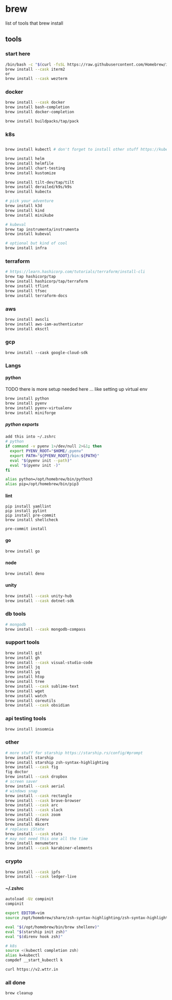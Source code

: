 # brew
list of tools that brew install

## tools

### start here

```bash
/bin/bash -c "$(curl -fsSL https://raw.githubusercontent.com/Homebrew/install/HEAD/install.sh)"
brew install --cask iterm2 
or
brew install --cask wezterm
```

### docker
```bash
brew install --cask docker
brew install bash-completion
brew install docker-completion

brew install buildpacks/tap/pack
```

### k8s
```bash

brew install kubectl # don't forget to install other stuff https://kubernetes.io/docs/tasks/tools/install-kubectl-macos/#install-with-homebrew-on-macos

brew install helm
brew install helmfile
brew install chart-testing
brew install kustomize

brew install tilt-dev/tap/tilt
brew install derailed/k9s/k9s
brew install kubectx

# pick your adventure
brew install k3d
brew install kind
brew install minikube

# kubeval
brew tap instrumenta/instrumenta
brew install kubeval

# optional but kind of cool
brew install infra

```

### terraform
```bash
# https://learn.hashicorp.com/tutorials/terraform/install-cli
brew tap hashicorp/tap
brew install hashicorp/tap/terraform
brew install tflint
brew install tfsec
brew install terraform-docs
```

### aws
```bash
brew install awscli
brew install aws-iam-authenticator
brew install eksctl
```

### gcp
```
brew install --cask google-cloud-sdk
```

### Langs

#### python

TODO there is more setup needed here ... like setting up virtual env
```bash
brew install python
brew install pyenv
brew install pyenv-virtualenv
brew install miniforge
```
##### python exports
```bash
add this into ~/.zshrc
# python
if command -v pyenv 1>/dev/null 2>&1; then
  export PYENV_ROOT="$HOME/.pyenv"
  export PATH="${PYENV_ROOT}/bin:${PATH}"
  eval "$(pyenv init --path)"
  eval "$(pyenv init -)"
fi

alias python=/opt/homebrew/bin/python3
alias pip=/opt/homebrew/bin/pip3
```

#### lint
```
pip install yamllint
pip install pylint
pip install pre-commit
brew install shellcheck

pre-commit install
```

#### go
```bash
brew install go
```

#### node
```bash
brew install deno
```

#### unity
```bash
brew install --cask unity-hub
brew install --cask dotnet-sdk
```

### db tools
```bash
# mongodb
brew install --cask mongodb-compass
```

### support tools
```bash
brew install git
brew install gh
brew install --cask visual-studio-code
brew install jq
brew install yq
brew install htop
brew install tree
brew install --cask sublime-text
brew install wget
brew install watch
brew install coreutils
brew install --cask obsidian
```

### api testing tools
```bash
brew install insomnia
```

### other

```bash
# more stuff for starship https://starship.rs/config/#prompt
brew install starship
brew install starship zsh-syntax-highlighting
brew install --cask fig
fig doctor
brew install --cask dropbox
# screen saver
brew install --cask aerial
# windows snap
brew install --cask rectangle
brew install --cask brave-browser
brew install --cask arc
brew install --cask slack
brew install --cask zoom
brew install direnv
brew install mkcert
# replaces iState
brew install --cask stats
# may not need this one all the time
brew install menumeters
brew install --cask karabiner-elements
```

### crypto
```bash
brew install --cask ipfs
brew install --cask ledger-live
```

#### ~/.zshrc
```bash
autoload -Uz compinit
compinit

export EDITOR=vim
source /opt/homebrew/share/zsh-syntax-highlighting/zsh-syntax-highlighting.zsh

eval "$(/opt/homebrew/bin/brew shellenv)"
eval "$(starship init zsh)"
eval "$(direnv hook zsh)"

# k8s
source <(kubectl completion zsh)
alias k=kubectl
compdef __start_kubectl k

curl https://v2.wttr.in
```

### all done
```bash
brew cleanup
```
